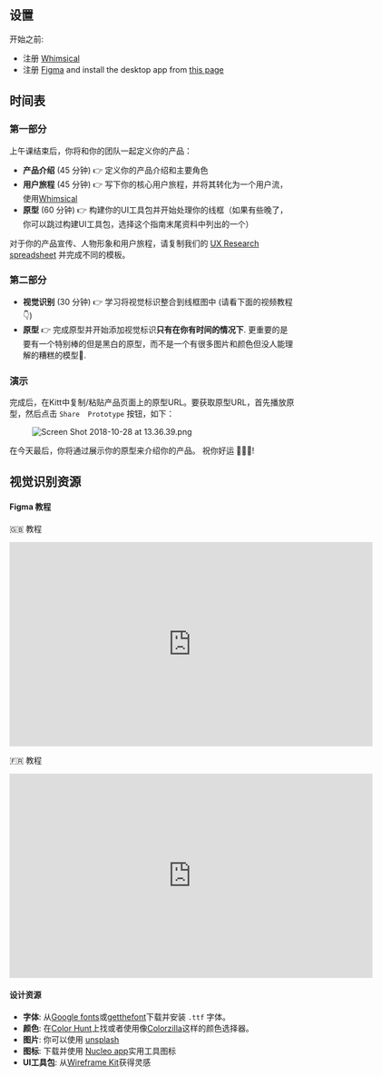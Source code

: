 ## 设置
开始之前:

- 注册 [Whimsical](https://whimsical.co)
- 注册 [Figma](https://www.figma.com/) and install the desktop app from [this page](https://www.figma.com/downloads/)


## 时间表

### 第一部分

上午课结束后，你将和你的团队一起定义你的产品：

- **产品介绍** (45 分钟) 👉 定义你的产品介绍和主要角色
- **用户旅程** (45 分钟) 👉 写下你的核心用户旅程，并将其转化为一个用户流，使用[Whimsical](https://whimsical.co)
- **原型** (60 分钟) 👉 构建你的UI工具包并开始处理你的线框（如果有些晚了，你可以跳过构建UI工具包，选择这个指南末尾资料中列出的一个）

对于你的产品宣传、人物形象和用户旅程，请复制我们的 <a href="https://docs.google.com/spreadsheets/d/1OGCJLizpcROt0WwbGV_bCOxBktHO9XPdNHkXcZIyX1o/edit?usp=sharing" target="_blank">UX Research spreadsheet</a> 并完成不同的模板。

### 第二部分

- **视觉识别** (30 分钟) 👉 学习将视觉标识整合到线框图中 (请看下面的视频教程 👇)
- **原型** 👉 完成原型并开始添加视觉标识**只有在你有时间的情况下**. 更重要的是要有一个特别棒的但是黑白的原型，而不是一个有很多图片和颜色但没人能理解的糟糕的模型😬.

### 演示
完成后，在Kitt中复制/粘贴产品页面上的原型URL。要获取原型URL，首先播放原型，然后点击 `Share  Prototype` 按钮，如下：

<figure style="width: 100%">
  <img alt="Screen Shot 2018-10-28 at 13.36.39.png" src="https://wagon-rc3.s3.eu-west-1.amazonaws.com/p23uzJ9h6DUHZzG1E1dNyAWA">
</figure>

在今天最后，你将通过展示你的原型来介绍你的产品。
祝你好运 🚀🚀🚀!


## 视觉识别资源

#### Figma 教程

🇬🇧 教程

<iframe src="https://player.vimeo.com/video/315676081" width="640" height="360" frameborder="0" webkitallowfullscreen mozallowfullscreen allowfullscreen></iframe>

🇫🇷 教程

<iframe src="https://player.vimeo.com/video/301271712" width="640" height="360" frameborder="0" webkitallowfullscreen mozallowfullscreen allowfullscreen></iframe>


#### 设计资源

- **字体**: 从[Google fonts](https://fonts.google.com/)或[getthefont](https://www.getthefont.com/)下载并安装 `.ttf` 字体。
- **颜色**: 在[Color Hunt](https://colorhunt.co/)上找或者使用像[Colorzilla](http://www.colorzilla.com/)这样的颜色选择器。
- **图片**: 你可以使用 [unsplash](https://unsplash.com/)
- **图标**: 下载并使用 [Nucleo app](https://nucleoapp.com/)实用工具图标
- **UI工具包**: 从[Wireframe Kit](https://www.figma.com/resources/assets/wireframe-kit/)获得灵感
